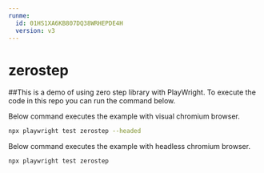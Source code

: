 ```yaml
---
runme:
  id: 01HS1XA6KB807DQ38WRHEPDE4H
  version: v3
---
```


# zerostep

##This is a demo of using zero step library with PlayWright. To execute the code in this repo you can run the command below.

Below command executes the example with visual chromium browser.

```sh {"id":"01HS1XDVZ6D7AQM71X3J57QX4X"}
npx playwright test zerostep --headed
```

Below command executes the example with headless chromium browser.

```sh {"id":"01HS1XK0KKHVNVDA80KDPGDNQV"}
npx playwright test zerostep
```